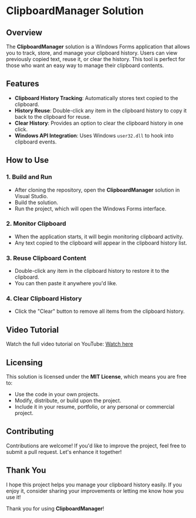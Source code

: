 # ClipboardManager Solution

## Overview
The **ClipboardManager** solution is a Windows Forms application that allows you to track, store, and manage your clipboard history. Users can view previously copied text, reuse it, or clear the history. This tool is perfect for those who want an easy way to manage their clipboard contents.

## Features
- **Clipboard History Tracking**: Automatically stores text copied to the clipboard.
- **History Reuse**: Double-click any item in the clipboard history to copy it back to the clipboard for reuse.
- **Clear History**: Provides an option to clear the clipboard history in one click.
- **Windows API Integration**: Uses Windows `user32.dll` to hook into clipboard events.

## How to Use

### 1. Build and Run
- After cloning the repository, open the **ClipboardManager** solution in Visual Studio.
- Build the solution.
- Run the project, which will open the Windows Forms interface.

### 2. Monitor Clipboard
- When the application starts, it will begin monitoring clipboard activity.
- Any text copied to the clipboard will appear in the clipboard history list.

### 3. Reuse Clipboard Content
- Double-click any item in the clipboard history to restore it to the clipboard.
- You can then paste it anywhere you'd like.

### 4. Clear Clipboard History
- Click the "Clear" button to remove all items from the clipboard history.

## Video Tutorial
Watch the full video tutorial on YouTube:
[Watch here](https://www.youtube.com/watch?v=wxIUYx8kJ_M)

## Licensing
This solution is licensed under the **MIT License**, which means you are free to:
- Use the code in your own projects.
- Modify, distribute, or build upon the project.
- Include it in your resume, portfolio, or any personal or commercial project.

## Contributing
Contributions are welcome! If you'd like to improve the project, feel free to submit a pull request. Let's enhance it together!

## Thank You
I hope this project helps you manage your clipboard history easily. If you enjoy it, consider sharing your improvements or letting me know how you use it!

Thank you for using **ClipboardManager**!
